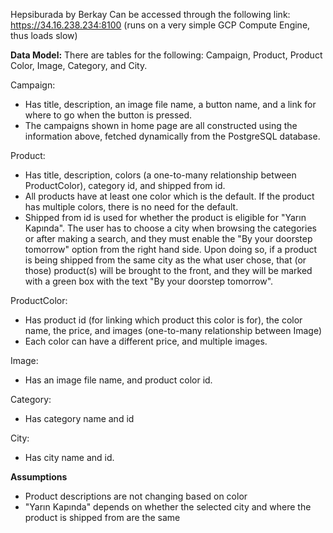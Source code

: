 Hepsiburada by Berkay
Can be accessed through the following link: https://34.16.238.234:8100 (runs on a very simple GCP Compute Engine, thus loads slow)

**Data Model:**
There are tables for the following: Campaign, Product, Product Color, Image, Category, and City.

Campaign:
- Has title, description, an image file name, a button name, and a link for where to go when the button is pressed.
- The campaigns shown in home page are all constructed using the information above, fetched dynamically from the PostgreSQL database.

Product:
- Has title, description, colors (a one-to-many relationship between ProductColor), category id, and shipped from id.
- All products have at least one color which is the default. If the product has multiple colors, there is no need for the default.
- Shipped from id is used for whether the product is eligible for "Yarın Kapında". The user has to choose a city when browsing the categories or after making a search, and they must enable the "By your doorstep tomorrow" option from the right hand side. Upon doing so, if a product is being shipped from the same city as the what user chose, that (or those) product(s) will be brought to the front, and they will be marked with a green box with the text "By your doorstep tomorrow".

ProductColor:
- Has product id (for linking which product this color is for), the color name, the price, and images (one-to-many relationship between Image)
- Each color can have a different price, and multiple images.

Image:
- Has an image file name, and product color id.

Category:
- Has category name and id

City:
- Has city name and id.

**Assumptions**
- Product descriptions are not changing based on color
- "Yarın Kapında" depends on whether the selected city and where the product is shipped from are the same

